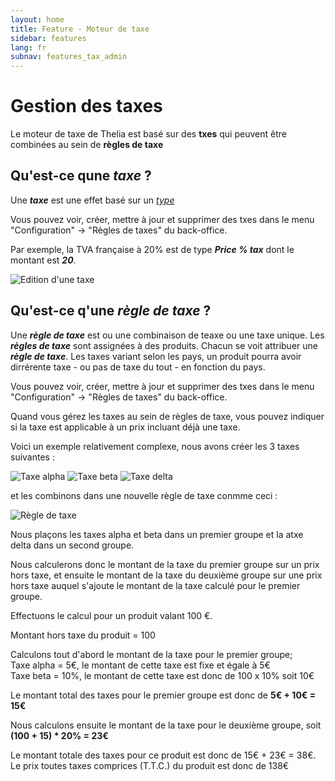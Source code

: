 ```yaml
---
layout: home
title: Feature - Moteur de taxe
sidebar: features
lang: fr
subnav: features_tax_admin
---
```


# Gestion des taxes

Le moteur de taxe de Thelia est basé sur des **txes** qui peuvent être combinées au sein de **règles de taxe**


## Qu'est-ce qune ***taxe*** ?

Une ***taxe*** est une effet basé sur un [*type*](/fr/documentation/features/tax/type.html)

Vous pouvez voir, créer, mettre à jour et supprimer des txes dans le menu "Configuration" -> "Règles de taxes" du back-office.

Par exemple, la TVA française à 20% est de type ***Price % tax*** dont le montant est ***20***.

![Edition d'une taxe](/img/documentation/features/tax/edit_tax.png "Edition d'une taxe")


## Qu'est-ce q'une ***règle de taxe*** ?

Une ***règle de taxe*** est ou une combinaison de teaxe ou une taxe unique. Les ***règles de taxe*** sont assignées à des produits. Chacun se voit attribuer une ***règle de taxe***. Les taxes variant selon les pays, un produit pourra avoir dirrérente taxe - ou pas de taxe du tout - en fonction du pays.

Vous pouvez voir, créer, mettre à jour et supprimer des txes dans le menu "Configuration" -> "Règles de taxes" du back-office.

Quand vous gérez les taxes au sein de règles de taxe, vous pouvez indiquer si la taxe est applicable à un prix incluant déjà une taxe.

Voici un exemple relativement complexe,  nous avons créer les 3 taxes suivantes :

![Taxe alpha](/img/documentation/features/tax/alpha_tax.png "Taxe alpha")
![Taxe beta](/img/documentation/features/tax/beta_tax.png "Taxe beta")
![Taxe delta](/img/documentation/features/tax/delta_tax.png "Taxe delta")

et les combinons dans une nouvelle règle de taxe conmme ceci :

![Règle de taxe](/img/documentation/features/tax/tax_rule.png "Règle de taxe")

Nous plaçons les taxes alpha et beta dans un premier groupe et la atxe delta dans un second groupe.

Nous calculerons donc le montant de la taxe du premier groupe sur un prix hors taxe, et ensuite le montant de la taxe du deuxième groupe sur une prix hors taxe auquel s'ajoute le montant de la taxe calculé pour le premier groupe.

Effectuons le calcul pour un produit valant 100 €.

Montant hors taxe du produit = 100

Calculons tout d'abord le montant de la taxe pour le premier groupe;<br/>
Taxe alpha = 5€, le montant de cette taxe est fixe et égale à 5€<br/>
Taxe beta = 10%, le montant de cette taxe est donc de 100 x 10% soit 10€<br/>

Le montant total des taxes pour le premier groupe est donc de **5€ + 10€ = 15€**


Nous calculons ensuite le montant de la taxe pour le deuxième groupe, soit **(100 + 15) * 20% = 23€**

Le montant totale des taxes pour ce produit est donc de 15€ + 23€ = 38€. Le prix toutes taxes comprices (T.T.C.) du produit est donc de 138€


